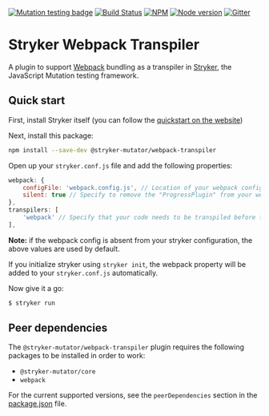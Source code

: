 [![Mutation testing badge](https://img.shields.io/endpoint?style=flat&url=https%3A%2F%2Fbadge-api.stryker-mutator.io%2Fgithub.com%2Fstryker-mutator%2Fstryker%2Fmaster%3Fmodule%3Dwebpack-transpiler)](https://dashboard.stryker-mutator.io/reports/github.com/stryker-mutator/stryker/master?module=webpack-transpiler)
[![Build Status](https://github.com/stryker-mutator/stryker/workflows/CI/badge.svg)](https://github.com/stryker-mutator/stryker/actions?query=workflow%3ACI+branch%3Amaster)
[![NPM](https://img.shields.io/npm/dm/@stryker-mutator/webpack-transpiler.svg)](https://www.npmjs.com/package/@stryker-mutator/webpack-transpiler)
[![Node version](https://img.shields.io/node/v/@stryker-mutator/webpack-transpiler.svg)](https://img.shields.io/node/v/@stryker-mutator/webpack-transpiler.svg)
[![Gitter](https://badges.gitter.im/stryker-mutator/stryker.svg)](https://gitter.im/stryker-mutator/stryker?utm_source=badge&utm_medium=badge&utm_campaign=pr-badge)

# Stryker Webpack Transpiler

A plugin to support [Webpack](http://webpack.js.org/) bundling as a transpiler in [Stryker](https://stryker-mutator.io), the JavaScript Mutation testing framework.

## Quick start

First, install Stryker itself (you can follow the [quickstart on the website](https://stryker-mutator.io/quickstart.html))

Next, install this package:

```bash
npm install --save-dev @stryker-mutator/webpack-transpiler
```

Open up your `stryker.conf.js` file and add the following properties:

```javascript
webpack: {
    configFile: 'webpack.config.js', // Location of your webpack config file
    silent: true // Specify to remove the "ProgressPlugin" from your webpack config file (making the process silent)
},
transpilers: [
    'webpack' // Specify that your code needs to be transpiled before tests can be run
],
```

**Note:** if the webpack config is absent from your stryker configuration, the above values are used by default.

If you initialize stryker using `stryker init`, the webpack property will be added to your `stryker.conf.js` automatically.

Now give it a go:

```bash
$ stryker run
```

## Peer dependencies
The `@stryker-mutator/webpack-transpiler` plugin requires the following packages to be installed in order to work:

* `@stryker-mutator/core`
* `webpack`

For the current supported versions, see the `peerDependencies` section in the [package.json](https://github.com/stryker-mutator/stryker/tree/master/packages/webpack-transpiler/package.json) file.